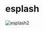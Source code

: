 # esplash
![esplash2](https://github.com/user-attachments/assets/f7ba7398-fa18-44eb-9512-172d6f99c860)
